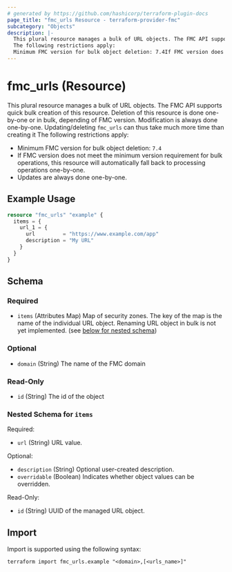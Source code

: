 ```yaml
---
# generated by https://github.com/hashicorp/terraform-plugin-docs
page_title: "fmc_urls Resource - terraform-provider-fmc"
subcategory: "Objects"
description: |-
  This plural resource manages a bulk of URL objects. The FMC API supports quick bulk creation of this resource. Deletion of this resource is done one-by-one or in bulk, depending of FMC version. Modification is always done one-by-one. Updating/deleting fmc_urls can thus take much more time than creating it
  The following restrictions apply:
  Minimum FMC version for bulk object deletion: 7.4If FMC version does not meet the minimum version requirement for bulk operations, this resource will automatically fall back to processing operations one-by-one.Updates are always done one-by-one.
---
```


# fmc_urls (Resource)

This plural resource manages a bulk of URL objects. The FMC API supports quick bulk creation of this resource. Deletion of this resource is done one-by-one or in bulk, depending of FMC version. Modification is always done one-by-one. Updating/deleting `fmc_urls` can thus take much more time than creating it
The following restrictions apply:
  - Minimum FMC version for bulk object deletion: `7.4`
  - If FMC version does not meet the minimum version requirement for bulk operations, this resource will automatically fall back to processing operations one-by-one.
  - Updates are always done one-by-one.

## Example Usage

```terraform
resource "fmc_urls" "example" {
  items = {
    url_1 = {
      url         = "https://www.example.com/app"
      description = "My URL"
    }
  }
}
```

<!-- schema generated by tfplugindocs -->
## Schema

### Required

- `items` (Attributes Map) Map of security zones. The key of the map is the name of the individual URL object. Renaming URL object in bulk is not yet implemented. (see [below for nested schema](#nestedatt--items))

### Optional

- `domain` (String) The name of the FMC domain

### Read-Only

- `id` (String) The id of the object

<a id="nestedatt--items"></a>
### Nested Schema for `items`

Required:

- `url` (String) URL value.

Optional:

- `description` (String) Optional user-created description.
- `overridable` (Boolean) Indicates whether object values can be overridden.

Read-Only:

- `id` (String) UUID of the managed URL object.

## Import

Import is supported using the following syntax:

```shell
terraform import fmc_urls.example "<domain>,[<urls_name>]"
```
